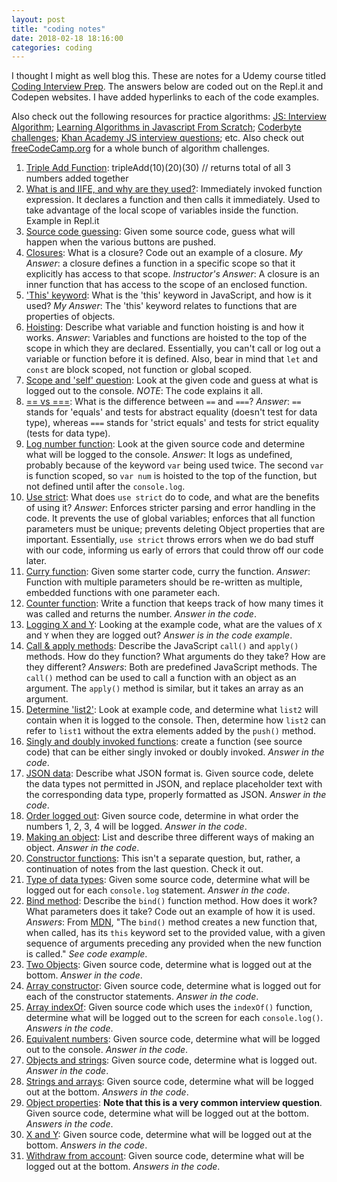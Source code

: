 ```yaml
---
layout: post
title: "coding notes"
date: 2018-02-18 18:16:00
categories: coding
---
```


I thought I might as well blog this. These are notes for a Udemy course titled [Coding Interview Prep](https://www.udemy.com/javascript-interview-prep/learn/v4/content). The answers below are coded out on the Repl.it and Codepen websites. I have added hyperlinks to each of the code examples.

Also check out the following resources for practice algorithms: [JS: Interview Algorithm](https://thatjsdude.com/interview/js1.html); [Learning Algorithms in Javascript From Scratch](https://www.udemy.com/learning-algorithms-in-javascript-from-scratch/learn/v4/overview); [Coderbyte challenges](https://coderbyte.com/challenges); [Khan Academy JS interview questions](http://khan4019.github.io/front-end-Interview-Questions/sort.html); etc. Also check out [freeCodeCamp.org](https://www.freecodecamp.org) for a whole bunch of algorithm challenges.

1. [Triple Add Function](https://repl.it/@jgCarroll/tripleAddFunction): tripleAdd(10)(20)(30) // returns total of all 3 numbers added together
2. [What is and IIFE, and why are they used?](https://repl.it/@jgCarroll/exampleIIFE): Immediately invoked function expression. It declares a function and then calls it immediately. Used to take advantage of the local scope of variables inside the function. Example in Repl.it
3. [Source code guessing](https://codepen.io/pulamusic/pen/YeYvVp?editors=1010): Given some source code, guess what will happen when the various buttons are pushed.
4. [Closures](https://repl.it/@jgCarroll/closures): What is a closure? Code out an example of a closure. *My Answer*: a closure defines a function in a specific scope so that it explicitly has access to that scope. *Instructor's Answer*: A closure is an inner function that has access to the scope of an enclosed function.
5. ['This' keyword](https://repl.it/@jgCarroll/thisKeyword): What is the 'this' keyword in JavaScript, and how is it used? *My Answer*: The 'this' keyword relates to functions that are properties of objects.
6. [Hoisting](https://repl.it/@jgCarroll/hoisting): Describe what variable and function hoisting is and how it works. *Answer*: Variables and functions are hoisted to the top of the scope in which they are declared. Essentially, you can't call or log out a variable or function before it is defined. Also, bear in mind that `let` and `const` are block scoped, not function or global scoped.
7. [Scope and 'self' question](https://repl.it/@jgCarroll/scopeAndSelf): Look at the given code and guess at what is logged out to the console. *NOTE*: The code explains it all.
8. [== vs ===](https://repl.it/@jgCarroll/vs): What is the difference between `==` and `===`? *Answer*: `==` stands for 'equals' and tests for abstract equality (doesn't test for data type), whereas `===` stands for 'strict equals' and tests for strict equality (tests for data type).
9. [Log number function](https://repl.it/@jgCarroll/logNumberFunction): Look at the given source code and determine what will be logged to the console. *Answer*: It logs as undefined, probably because of the keyword `var` being used twice. The second `var` is function scoped, so `var num` is hoisted to the top of the function, but not defined until after the `console.log`.
10. [Use strict](https://repl.it/@jgCarroll/useStrict): What does `use strict` do to code, and what are the benefits of using it? *Answer*: Enforces stricter parsing and error handling in the code. It prevents the use of global variables; enforces that all function parameters must be unique; prevents deleting Object properties that are important. Essentially, `use strict` throws errors when we do bad stuff with our code, informing us early of errors that could throw off our code later.
11. [Curry function](https://repl.it/@jgCarroll/curryFunction): Given some starter code, curry the function. *Answer*: Function with multiple parameters should be re-written as multiple, embedded functions with one parameter each.
12. [Counter function](https://repl.it/@jgCarroll/counterFunction): Write a function that keeps track of how many times it was called and returns the number. *Answer in the code*.
13. [Logging X and Y](https://repl.it/@jgCarroll/loggingXAndY): Looking at the example code, what are the values of `X` and `Y` when they are logged out? *Answer is in the code example*.
14. [Call &amp; apply methods](https://repl.it/@jgCarroll/callAndApplyMethods): Describe the JavaScript `call()` and `apply()` methods. How do they function? What arguments do they take? How are they different? *Answers*: Both are predefined JavaScript methods. The `call()` method can be used to call a function with an object as an argument. The `apply()` method is similar, but it takes an array as an argument.
15. [Determine 'list2'](https://repl.it/@jgCarroll/list2): Look at example code, and determine what `list2` will contain when it is logged to the console. Then, determine how `list2` can refer to `list1` without the extra elements added by the `push()` method.
16. [Singly and doubly invoked functions](https://repl.it/@jgCarroll/singleAndDoubleInvokedFunctions): create a function (see source code) that can be either singly invoked or doubly invoked. *Answer in the code*.
17. [JSON data](https://repl.it/@jgCarroll/JSONdata): Describe what JSON format is. Given source code, delete the data types not permitted in JSON, and replace placeholder text with the corresponding data type, properly formatted as JSON. *Answer in the code*.
18. [Order logged out](https://repl.it/@jgCarroll/orderLoggedOut): Given source code, determine in what order the numbers 1, 2, 3, 4 will be logged. *Answer in the code*.
19. [Making an object](https://repl.it/@jgCarroll/makingAnObject): List and describe three different ways of making an object. *Answer in the code*.
20. [Constructor functions](https://repl.it/@jgCarroll/constructorFunctions): This isn't a separate question, but, rather, a continuation of notes from the last question. Check it out.
21. [Type of data types](https://repl.it/@jgCarroll/typeOfDataTypes): Given some source code, determine what will be logged out for each `console.log` statement. *Answer in the code*.
22. [Bind method](https://repl.it/@jgCarroll/bindMethod): Describe the `bind()` function method. How does it work? What parameters does it take? Code out an example of how it is used. *Answers*: From [MDN](https://developer.mozilla.org/en-US/docs/Web/JavaScript/Reference/Global_Objects/Function/bind), "The `bind()` method creates a new function that, when called, has its `this` keyword set to the provided value, with a given sequence of arguments preceding any provided when the new function is called." *See code example*.
23. [Two Objects](https://repl.it/@jgCarroll/twoObjects): Given source code, determine what is logged out at the bottom. *Answer in the code*.
24. [Array constructor](https://repl.it/@jgCarroll/arrayConstructor): Given source code, determine what is logged out for each of the constructor statements. *Answer in the code*.
25. [Array indexOf](https://repl.it/@jgCarroll/arrayIndexOf): Given source code which uses the `indexOf()` function, determine what will be logged out to the screen for each `console.log()`. *Answers in the code*.
26. [Equivalent numbers](https://repl.it/@jgCarroll/equivalentNumbers): Given source code, determine what will be logged out to the console. *Answer in the code*.
27. [Objects and strings](https://repl.it/@jgCarroll/objectsAndStrings): Given source code, determine what is logged out. *Answer in the code*.
28. [Strings and arrays](https://repl.it/@jgCarroll/stringsAndArrays): Given source code, determine what will be logged out at the bottom. *Answers in the code*.
29. [Object properties](https://repl.it/@jgCarroll/objectProperties): **Note that this is a very common interview question**. Given source code, determine what will be logged out at the bottom. *Answers in the code*.
30. [X and Y](https://repl.it/@jgCarroll/XandY): Given source code, determine what will be logged out at the bottom. *Answers in the code*.
31. [Withdraw from account](https://repl.it/@jgCarroll/withdrawFromAccount): Given source code, determine what will be logged out at the bottom. *Answers in the code*.
